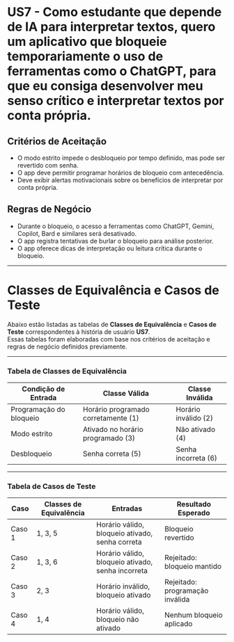 # US7 - Como estudante que depende de IA para interpretar textos, quero um aplicativo que bloqueie temporariamente o uso de ferramentas como o ChatGPT, para que eu consiga desenvolver meu senso crítico e interpretar textos por conta própria.

## Critérios de Aceitação

- O modo estrito impede o desbloqueio por tempo definido, mas pode ser revertido com senha.
- O app deve permitir programar horários de bloqueio com antecedência.
- Deve exibir alertas motivacionais sobre os benefícios de interpretar por conta própria.

## Regras de Negócio

- Durante o bloqueio, o acesso a ferramentas como ChatGPT, Gemini, Copilot, Bard e similares será desativado.
- O app registra tentativas de burlar o bloqueio para análise posterior.
- O app oferece dicas de interpretação ou leitura crítica durante o bloqueio.
  
---

# Classes de Equivalência e Casos de Teste

Abaixo estão listadas as tabelas de **Classes de Equivalência** e **Casos de Teste** correspondentes à história de usuário **US7**.  
Essas tabelas foram elaboradas com base nos critérios de aceitação e regras de negócio definidos previamente.


---

### Tabela de Classes de Equivalência

| Condição de Entrada          | Classe Válida                             | Classe Inválida         |
|-----------------------------|-------------------------------------------|--------------------------|
| Programação do bloqueio     | Horário programado corretamente (1)       | Horário inválido (2)     |
| Modo estrito                 | Ativado no horário programado (3)         | Não ativado (4)          |
| Desbloqueio                 | Senha correta (5)                         | Senha incorreta (6)      |

---

### Tabela de Casos de Teste

| Caso   | Classes de Equivalência | Entradas                                                 | Resultado Esperado             |
|--------|--------------------------|-----------------------------------------------------------|--------------------------------|
| Caso 1 | 1, 3, 5                  | Horário válido, bloqueio ativado, senha correta           | Bloqueio revertido           |
| Caso 2 | 1, 3, 6                  | Horário válido, bloqueio ativado, senha incorreta         | Rejeitado: bloqueio mantido  |
| Caso 3 | 2, 3                    | Horário inválido, bloqueio ativado                        | Rejeitado: programação inválida |
| Caso 4 | 1, 4                    | Horário válido, bloqueio não ativado                      | Nenhum bloqueio aplicado     |

